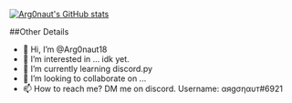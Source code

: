 [![Arg0naut's GitHub stats](https://github-readme-stats.vercel.app/api?username=Arg0naut18)](https://github.com/anuraghazra/github-readme-stats)

##Other Details
- 👋 Hi, I’m @Arg0naut18
- 👀 I’m interested in ... idk yet.
- 🌱 I’m currently learning discord.py
- 💞️ I’m looking to collaborate on ...
- 📫 How to reach me? DM me on discord. Username: αяgσηαυт#6921
<!---
Arg0naut18/Arg0naut18 is a ✨ special ✨ repository because its `README.md` (this file) appears on your GitHub profile.
You can click the Preview link to take a look at your changes.
--->
